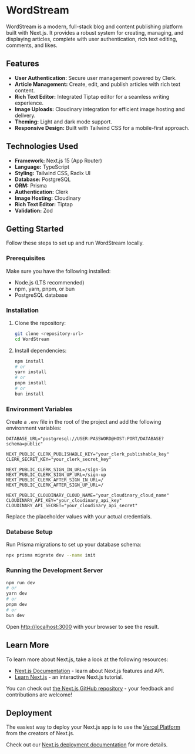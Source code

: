 # WordStream

WordStream is a modern, full-stack blog and content publishing platform built with Next.js. It provides a robust system for creating, managing, and displaying articles, complete with user authentication, rich text editing, comments, and likes.

## Features

- **User Authentication:** Secure user management powered by Clerk.
- **Article Management:** Create, edit, and publish articles with rich text content.
- **Rich Text Editor:** Integrated Tiptap editor for a seamless writing experience.
- **Image Uploads:** Cloudinary integration for efficient image hosting and delivery.
- **Theming:** Light and dark mode support.
- **Responsive Design:** Built with Tailwind CSS for a mobile-first approach.

## Technologies Used

- **Framework:** Next.js 15 (App Router)
- **Language:** TypeScript
- **Styling:** Tailwind CSS, Radix UI
- **Database:** PostgreSQL
- **ORM:** Prisma
- **Authentication:** Clerk
- **Image Hosting:** Cloudinary
- **Rich Text Editor:** Tiptap
- **Validation:** Zod

## Getting Started

Follow these steps to set up and run WordStream locally.

### Prerequisites

Make sure you have the following installed:

- Node.js (LTS recommended)
- npm, yarn, pnpm, or bun
- PostgreSQL database

### Installation

1.  Clone the repository:

    ```bash
    git clone <repository-url>
    cd WordStream
    ```

2.  Install dependencies:

    ```bash
    npm install
    # or
    yarn install
    # or
    pnpm install
    # or
    bun install
    ```

### Environment Variables

Create a `.env` file in the root of the project and add the following environment variables:

```env
DATABASE_URL="postgresql://USER:PASSWORD@HOST:PORT/DATABASE?schema=public"

NEXT_PUBLIC_CLERK_PUBLISHABLE_KEY="your_clerk_publishable_key"
CLERK_SECRET_KEY="your_clerk_secret_key"

NEXT_PUBLIC_CLERK_SIGN_IN_URL=/sign-in
NEXT_PUBLIC_CLERK_SIGN_UP_URL=/sign-up
NEXT_PUBLIC_CLERK_AFTER_SIGN_IN_URL=/
NEXT_PUBLIC_CLERK_AFTER_SIGN_UP_URL=/

NEXT_PUBLIC_CLOUDINARY_CLOUD_NAME="your_cloudinary_cloud_name"
CLOUDINARY_API_KEY="your_cloudinary_api_key"
CLOUDINARY_API_SECRET="your_cloudinary_api_secret"
```

Replace the placeholder values with your actual credentials.

### Database Setup

Run Prisma migrations to set up your database schema:

```bash
npx prisma migrate dev --name init
```

### Running the Development Server

```bash
npm run dev
# or
yarn dev
# or
pnpm dev
# or
bun dev
```

Open [http://localhost:3000](http://localhost:3000) with your browser to see the result.

## Learn More

To learn more about Next.js, take a look at the following resources:

- [Next.js Documentation](https://nextjs.org/docs) - learn about Next.js features and API.
- [Learn Next.js](https://nextjs.org/learn) - an interactive Next.js tutorial.

You can check out [the Next.js GitHub repository](https://github.com/vercel/next.js) - your feedback and contributions are welcome!

## Deployment

The easiest way to deploy your Next.js app is to use the [Vercel Platform](https://vercel.com/new?utm_medium=default-template&filter=next.js&utm_source=create-next-app&utm_campaign=create-next-app-readme) from the creators of Next.js.

Check out our [Next.js deployment documentation](https://nextjs.org/docs/app/building-your-application/deploying) for more details.

